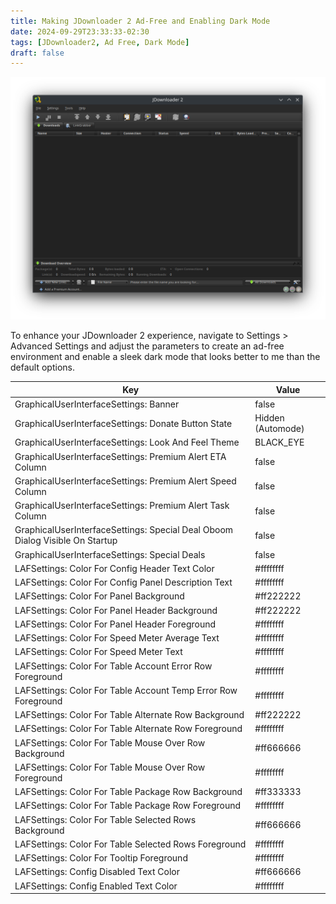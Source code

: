```yaml
---
title: Making JDownloader 2 Ad-Free and Enabling Dark Mode
date: 2024-09-29T23:33:33-02:30
tags: [JDownloader2, Ad Free, Dark Mode]
draft: false
---
```


![JDownloader2 in all it's ad-free and dark mode glory](jdownloader.png)

To enhance your JDownloader 2 experience, navigate to Settings > Advanced Settings and adjust the parameters to create an ad-free environment and enable a sleek dark mode that looks better to me than the default options.

| Key                                                                          | Value             |
| ---------------------------------------------------------------------------- | ----------------- |
| GraphicalUserInterfaceSettings: Banner                                       | false             |
| GraphicalUserInterfaceSettings: Donate Button State                          | Hidden (Automode) |
| GraphicalUserInterfaceSettings: Look And Feel Theme                          | BLACK_EYE         |
| GraphicalUserInterfaceSettings: Premium Alert ETA Column                     | false             |
| GraphicalUserInterfaceSettings: Premium Alert Speed Column                   | false             |
| GraphicalUserInterfaceSettings: Premium Alert Task Column                    | false             |
| GraphicalUserInterfaceSettings: Special Deal Oboom Dialog Visible On Startup | false             |
| GraphicalUserInterfaceSettings: Special Deals                                | false             |
| LAFSettings: Color For Config Header Text Color                              | \#ffffffff        |
| LAFSettings: Color For Config Panel Description Text                         | \#ffffffff        |
| LAFSettings: Color For Panel Background                                      | \#ff222222        |
| LAFSettings: Color For Panel Header Background                               | \#ff222222        |
| LAFSettings: Color For Panel Header Foreground                               | \#ffffffff        |
| LAFSettings: Color For Speed Meter Average Text                              | \#ffffffff        |
| LAFSettings: Color For Speed Meter Text                                      | \#ffffffff        |
| LAFSettings: Color For Table Account Error Row Foreground                    | \#ffffffff        |
| LAFSettings: Color For Table Account Temp Error Row Foreground               | \#ffffffff        |
| LAFSettings: Color For Table Alternate Row Background                        | \#ff222222        |
| LAFSettings: Color For Table Alternate Row Foreground                        | \#ffffffff        |
| LAFSettings: Color For Table Mouse Over Row Background                       | \#ff666666        |
| LAFSettings: Color For Table Mouse Over Row Foreground                       | \#ffffffff        |
| LAFSettings: Color For Table Package Row Background                          | \#ff333333        |
| LAFSettings: Color For Table Package Row Foreground                          | \#ffffffff        |
| LAFSettings: Color For Table Selected Rows Background                        | \#ff666666        |
| LAFSettings: Color For Table Selected Rows Foreground                        | \#ffffffff        |
| LAFSettings: Color For Tooltip Foreground                                    | \#ffffffff        |
| LAFSettings: Config Disabled Text Color                                      | \#ff666666        |
| LAFSettings: Config Enabled Text Color                                       | \#ffffffff        |

